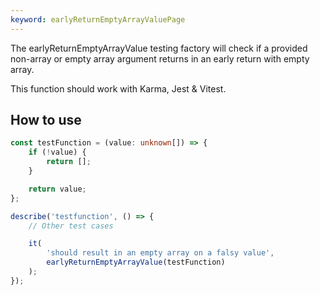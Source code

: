 ```yaml
---
keyword: earlyReturnEmptyArrayValuePage
---
```


The earlyReturnEmptyArrayValue testing factory will check if a provided non-array or empty array argument returns in an early return with empty array.

This function should work with Karma, Jest & Vitest.

## How to use

```typescript
const testFunction = (value: unknown[]) => {
	if (!value) {
		return [];
	}

	return value;
};

describe('testfunction', () => {
	// Other test cases

	it(
		'should result in an empty array on a falsy value',
		earlyReturnEmptyArrayValue(testFunction)
	);
});
```
